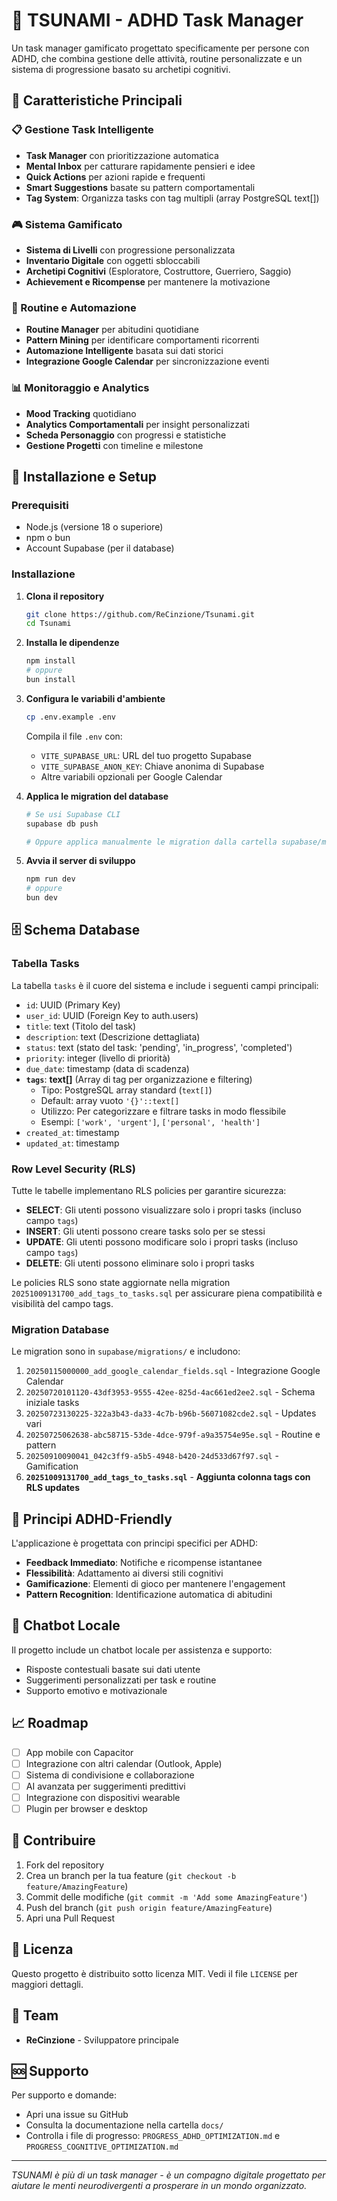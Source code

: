 # 🌊 TSUNAMI - ADHD Task Manager

Un task manager gamificato progettato specificamente per persone con ADHD, che combina gestione delle attività, routine personalizzate e un sistema di progressione basato su archetipi cognitivi.

## 🎯 Caratteristiche Principali

### 📋 Gestione Task Intelligente
- **Task Manager** con prioritizzazione automatica
- **Mental Inbox** per catturare rapidamente pensieri e idee
- **Quick Actions** per azioni rapide e frequenti
- **Smart Suggestions** basate su pattern comportamentali
- **Tag System**: Organizza tasks con tag multipli (array PostgreSQL text[])

### 🎮 Sistema Gamificato
- **Sistema di Livelli** con progressione personalizzata
- **Inventario Digitale** con oggetti sbloccabili
- **Archetipi Cognitivi** (Esploratore, Costruttore, Guerriero, Saggio)
- **Achievement e Ricompense** per mantenere la motivazione

### 🔄 Routine e Automazione
- **Routine Manager** per abitudini quotidiane
- **Pattern Mining** per identificare comportamenti ricorrenti
- **Automazione Intelligente** basata sui dati storici
- **Integrazione Google Calendar** per sincronizzazione eventi

### 📊 Monitoraggio e Analytics
- **Mood Tracking** quotidiano
- **Analytics Comportamentali** per insight personalizzati
- **Scheda Personaggio** con progressi e statistiche
- **Gestione Progetti** con timeline e milestone

## 🚀 Installazione e Setup

### Prerequisiti
- Node.js (versione 18 o superiore)
- npm o bun
- Account Supabase (per il database)

### Installazione

1. **Clona il repository**
   ```bash
   git clone https://github.com/ReCinzione/Tsunami.git
   cd Tsunami
   ```

2. **Installa le dipendenze**
   ```bash
   npm install
   # oppure
   bun install
   ```

3. **Configura le variabili d'ambiente**
   ```bash
   cp .env.example .env
   ```
   Compila il file `.env` con:
   - `VITE_SUPABASE_URL`: URL del tuo progetto Supabase
   - `VITE_SUPABASE_ANON_KEY`: Chiave anonima di Supabase
   - Altre variabili opzionali per Google Calendar

4. **Applica le migration del database**
   ```bash
   # Se usi Supabase CLI
   supabase db push
   
   # Oppure applica manualmente le migration dalla cartella supabase/migrations
   ```

5. **Avvia il server di sviluppo**
   ```bash
   npm run dev
   # oppure
   bun dev
   ```

## 🗄️ Schema Database

### Tabella Tasks

La tabella `tasks` è il cuore del sistema e include i seguenti campi principali:

- `id`: UUID (Primary Key)
- `user_id`: UUID (Foreign Key to auth.users)
- `title`: text (Titolo del task)
- `description`: text (Descrizione dettagliata)
- `status`: text (stato del task: 'pending', 'in_progress', 'completed')
- `priority`: integer (livello di priorità)
- `due_date`: timestamp (data di scadenza)
- **`tags`**: **text[]** (Array di tag per organizzazione e filtering)
  - Tipo: PostgreSQL array standard (`text[]`)
  - Default: array vuoto `'{}'::text[]`
  - Utilizzo: Per categorizzare e filtrare tasks in modo flessibile
  - Esempi: `['work', 'urgent']`, `['personal', 'health']`
- `created_at`: timestamp
- `updated_at`: timestamp

### Row Level Security (RLS)

Tutte le tabelle implementano RLS policies per garantire sicurezza:

- **SELECT**: Gli utenti possono visualizzare solo i propri tasks (incluso campo `tags`)
- **INSERT**: Gli utenti possono creare tasks solo per se stessi
- **UPDATE**: Gli utenti possono modificare solo i propri tasks (incluso campo `tags`)
- **DELETE**: Gli utenti possono eliminare solo i propri tasks

Le policies RLS sono state aggiornate nella migration `20251009131700_add_tags_to_tasks.sql` per assicurare piena compatibilità e visibilità del campo tags.

### Migration Database

Le migration sono in `supabase/migrations/` e includono:

1. `20250115000000_add_google_calendar_fields.sql` - Integrazione Google Calendar
2. `20250720101120-43df3953-9555-42ee-825d-4ac661ed2ee2.sql` - Schema iniziale tasks
3. `20250723130225-322a3b43-da33-4c7b-b96b-56071082cde2.sql` - Updates vari
4. `20250725062638-abc58715-53de-4dce-979f-a9a35754e95e.sql` - Routine e pattern
5. `20250910090041_042c3ff9-a5b5-4948-b420-24d533d67f97.sql` - Gamification
6. **`20251009131700_add_tags_to_tasks.sql`** - **Aggiunta colonna tags con RLS updates**

## 🧠 Principi ADHD-Friendly

L'applicazione è progettata con principi specifici per ADHD:

- **Feedback Immediato**: Notifiche e ricompense istantanee
- **Flessibilità**: Adattamento ai diversi stili cognitivi
- **Gamificazione**: Elementi di gioco per mantenere l'engagement
- **Pattern Recognition**: Identificazione automatica di abitudini

## 🤖 Chatbot Locale

Il progetto include un chatbot locale per assistenza e supporto:

- Risposte contestuali basate sui dati utente
- Suggerimenti personalizzati per task e routine
- Supporto emotivo e motivazionale

## 📈 Roadmap

- [ ] App mobile con Capacitor
- [ ] Integrazione con altri calendar (Outlook, Apple)
- [ ] Sistema di condivisione e collaborazione
- [ ] AI avanzata per suggerimenti predittivi
- [ ] Integrazione con dispositivi wearable
- [ ] Plugin per browser e desktop

## 🤝 Contribuire

1. Fork del repository
2. Crea un branch per la tua feature (`git checkout -b feature/AmazingFeature`)
3. Commit delle modifiche (`git commit -m 'Add some AmazingFeature'`)
4. Push del branch (`git push origin feature/AmazingFeature`)
5. Apri una Pull Request

## 📄 Licenza

Questo progetto è distribuito sotto licenza MIT. Vedi il file `LICENSE` per maggiori dettagli.

## 👥 Team

- **ReCinzione** - Sviluppatore principale

## 🆘 Supporto

Per supporto e domande:

- Apri una issue su GitHub
- Consulta la documentazione nella cartella `docs/`
- Controlla i file di progresso: `PROGRESS_ADHD_OPTIMIZATION.md` e `PROGRESS_COGNITIVE_OPTIMIZATION.md`

---

*TSUNAMI è più di un task manager - è un compagno digitale progettato per aiutare le menti neurodivergenti a prosperare in un mondo organizzato.*
